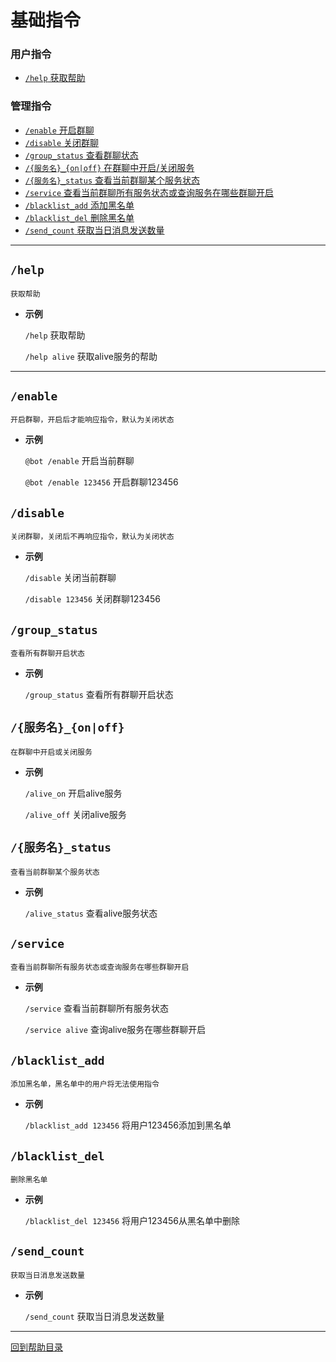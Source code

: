 # 基础指令

### 用户指令
- [`/help` 获取帮助](#help)

### 管理指令
- [`/enable` 开启群聊](#enable)
- [`/disable` 关闭群聊](#disable)
- [`/group_status` 查看群聊状态](#group_status)
- [`/{服务名}_{on|off}` 在群聊中开启/关闭服务](#服务名_onoff)
- [`/{服务名}_status` 查看当前群聊某个服务状态](#服务名_status)
- [`/service` 查看当前群聊所有服务状态或查询服务在哪些群聊开启](#service)
- [`/blacklist_add` 添加黑名单](#blacklist_add)
- [`/blacklist_del` 删除黑名单](#blacklist_del)
- [`/send_count` 获取当日消息发送数量](#send_count)

---

##  `/help`
```
获取帮助
```
- **示例**

    `/help` 获取帮助

    `/help alive` 获取alive服务的帮助


--- 


## `/enable`
```
开启群聊，开启后才能响应指令，默认为关闭状态
```
- **示例**

    `@bot /enable` 开启当前群聊

    `@bot /enable 123456` 开启群聊123456


## `/disable`
```
关闭群聊，关闭后不再响应指令，默认为关闭状态
```
- **示例**

    `/disable` 关闭当前群聊

    `/disable 123456` 关闭群聊123456


## `/group_status`
```
查看所有群聊开启状态
```
- **示例**

    `/group_status` 查看所有群聊开启状态


## `/{服务名}_{on|off}`
```
在群聊中开启或关闭服务
```
- **示例**

    `/alive_on` 开启alive服务

    `/alive_off` 关闭alive服务


## `/{服务名}_status`
```
查看当前群聊某个服务状态
```
- **示例**

    `/alive_status` 查看alive服务状态


## `/service`
```
查看当前群聊所有服务状态或查询服务在哪些群聊开启
```
- **示例**

    `/service` 查看当前群聊所有服务状态

    `/service alive` 查询alive服务在哪些群聊开启


## `/blacklist_add`
```
添加黑名单，黑名单中的用户将无法使用指令
```

- **示例**

    `/blacklist_add 123456` 将用户123456添加到黑名单


## `/blacklist_del`
```
删除黑名单
```
- **示例**

    `/blacklist_del 123456` 将用户123456从黑名单中删除


## `/send_count`
```
获取当日消息发送数量
```
- **示例**

    `/send_count` 获取当日消息发送数量

--- 

[回到帮助目录](./main.md)